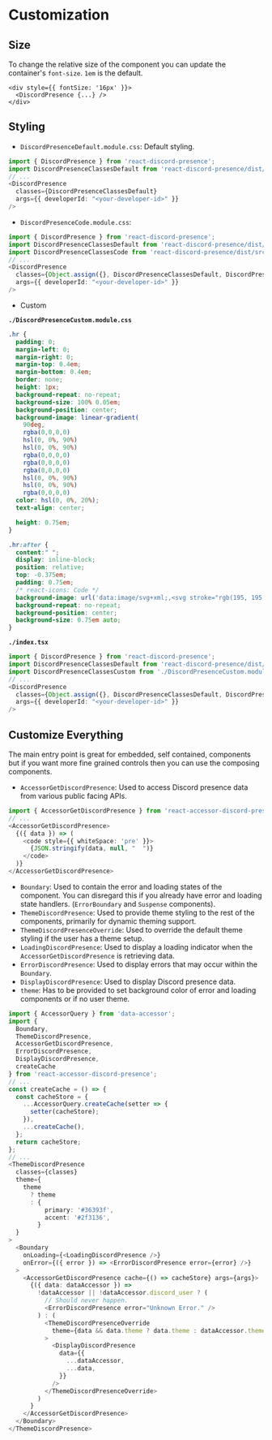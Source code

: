 
[//]: # "!!!!!!!!!!!!!!!!!!!!!!!!!!!!!!!!!!!!!!!!!!!!!!!!!"
[//]: # "!!!!!!                                     !!!!!!"
[//]: # "!!!!!!      >>>>> WARNING <<<<<            !!!!!!"
[//]: # "!!!!!!                                     !!!!!!"
[//]: # "!!!!!! This file is autogenerated.         !!!!!!"
[//]: # "!!!!!!                                     !!!!!!"
[//]: # "!!!!!!      >>>>> WARNING <<<<<            !!!!!!"
[//]: # "!!!!!!                                     !!!!!!"
[//]: # "!!!!!!!!!!!!!!!!!!!!!!!!!!!!!!!!!!!!!!!!!!!!!!!!!"

# Customization

## Size

To change the relative size of the component you can update the container's `font-size`.
`1em` is the default.

```
<div style={{ fontSize: '16px' }}>
  <DiscordPresence {...} />
</div>
```

## Styling

- `DiscordPresenceDefault.module.css`: Default styling.

```typescript
import { DiscordPresence } from 'react-discord-presence';
import DiscordPresenceClassesDefault from 'react-discord-presence/dist/src/display/style/DiscordPresenceDefault.module.css';
// ...
<DiscordPresence
  classes={DiscordPresenceClassesDefault}
  args={{ developerId: "<your-developer-id>" }}
/>
```

- `DiscordPresenceCode.module.css`:

```typescript
import { DiscordPresence } from 'react-discord-presence';
import DiscordPresenceClassesDefault from 'react-discord-presence/dist/src/display/style/DiscordPresenceDefault.module.css';
import DiscordPresenceClassesCode from 'react-discord-presence/dist/src/display/style/DiscordPresenceCode.module.css';
// ...
<DiscordPresence
  classes={Object.assign({}, DiscordPresenceClassesDefault, DiscordPresenceClassesCode}}
  args={{ developerId: "<your-developer-id>" }}
/>
```

- Custom

__`./DiscordPresenceCustom.module.css`__

```css
.hr {
  padding: 0;
  margin-left: 0;
  margin-right: 0;
  margin-top: 0.4em;
  margin-bottom: 0.4em;
  border: none;
  height: 1px;
  background-repeat: no-repeat;
  background-size: 100% 0.05em;
  background-position: center;
  background-image: linear-gradient(
    90deg,
    rgba(0,0,0,0)                                                            0%,
    hsl(0, 0%, 90%)                                                         10%,
    hsl(0, 0%, 90%)                                                         48%,
    rgba(0,0,0,0)                                                           48%,
    rgba(0,0,0,0)                                                           50%,
    rgba(0,0,0,0)                                                           52%,
    hsl(0, 0%, 90%)                                                         52%,
    hsl(0, 0%, 90%)                                                         90%,
    rgba(0,0,0,0)                                                           100%);
  color: hsl(0, 0%, 20%);
  text-align: center;

  height: 0.75em;
}

.hr:after {
  content:" ";
  display: inline-block;
  position: relative;
  top: -0.375em;
  padding: 0.75em;
  /* react-icons: Code */
  background-image: url('data:image/svg+xml;,<svg stroke="rgb(195, 195, 195)" fill="rgb(195, 195, 195)" stroke-width="0" viewBox="0 0 16 16" height="1em" width="1em" xmlns="http://www.w3.org/2000/svg"><path d="M10.478 1.647a.5.5 0 1 0-.956-.294l-4 13a.5.5 0 0 0 .956.294l4-13zM4.854 4.146a.5.5 0 0 1 0 .708L1.707 8l3.147 3.146a.5.5 0 0 1-.708.708l-3.5-3.5a.5.5 0 0 1 0-.708l3.5-3.5a.5.5 0 0 1 .708 0zm6.292 0a.5.5 0 0 0 0 .708L14.293 8l-3.147 3.146a.5.5 0 0 0 .708.708l3.5-3.5a.5.5 0 0 0 0-.708l-3.5-3.5a.5.5 0 0 0-.708 0z"></path></svg>');
  background-repeat: no-repeat;
  background-position: center;
  background-size: 0.75em auto;
}
```

__`./index.tsx`__

```typescript
import { DiscordPresence } from 'react-discord-presence';
import DiscordPresenceClassesDefault from 'react-discord-presence/dist/src/display/style/DiscordPresenceDefault.module.css';
import DiscordPresenceClassesCustom from './DiscordPresenceCustom.module.css';
// ...
<DiscordPresence
  classes={Object.assign({}, DiscordPresenceClassesDefault, DiscordPresenceClassesCustom}}
  args={{ developerId: "<your-developer-id>" }}
/>
```

## Customize Everything

The main entry point is great for embedded, self contained, components but if you want more fine
grained controls then you can use the composing components.

- `AccessorGetDiscordPresence`: Used to access Discord presence data from various public facing APIs.

```typescript
import { AccessorGetDiscordPresence } from 'react-accessor-discord-presence';
// ...
<AccessorGetDiscordPresence>
  {({ data }) => (
    <code style={{ whiteSpace: 'pre' }}>
      {JSON.stringify(data, null, "  ")}
    </code>
  )}
</AccessorGetDiscordPresence>
```

- `Boundary`: Used to contain the error and loading states of the component. You can disregard this if you already have
  error and loading state handlers. (`ErrorBoundary` and `Suspense` components).
- `ThemeDiscordPresence`: Used to provide theme styling to the rest of the components, primarily for dynamic theming support.
- `ThemeDiscordPresenceOverride`: Used to override the default theme styling if the user has a theme setup.
- `LoadingDiscordPresence`: Used to display a loading indicator when the `AccessorGetDiscordPresence` is retrieving data.
- `ErrorDiscordPresence`: Used to display errors that may occur within the `Boundary`.
- `DisplayDiscordPresence`: Used to display Discord presence data.
- `theme`: Has to be provided to set background color of error and loading components or if no user theme.

```typescript
import { AccessorQuery } from 'data-accessor';
import {
  Boundary,
  ThemeDiscordPresence,
  AccessorGetDiscordPresence,
  ErrorDiscordPresence,
  DisplayDiscordPresence,
  createCache
} from 'react-accessor-discord-presence';
// ...
const createCache = () => {
  const cacheStore = {
    ...AccessorQuery.createCache(setter => {
      setter(cacheStore);
    }),
    ...createCache(),
  };
  return cacheStore;
};
// ...
<ThemeDiscordPresence
  classes={classes}
  theme={
    theme
      ? theme
      : {
          primary: '#36393f',
          accent: '#2f3136',
        }
  }
>
  <Boundary
    onLoading={<LoadingDiscordPresence />}
    onError={({ error }) => <ErrorDiscordPresence error={error} />}
  >
    <AccessorGetDiscordPresence cache={() => cacheStore} args={args}>
      {({ data: dataAccessor }) =>
        !dataAccessor || !dataAccessor.discord_user ? (
          // Should never happen.
          <ErrorDiscordPresence error="Unknown Error." />
        ) : (
          <ThemeDiscordPresenceOverride
            theme={data && data.theme ? data.theme : dataAccessor.theme}
          >
            <DisplayDiscordPresence
              data={{
                ...dataAccessor,
                ...data,
              }}
            />
          </ThemeDiscordPresenceOverride>
        )
      }
    </AccessorGetDiscordPresence>
  </Boundary>
</ThemeDiscordPresence>
